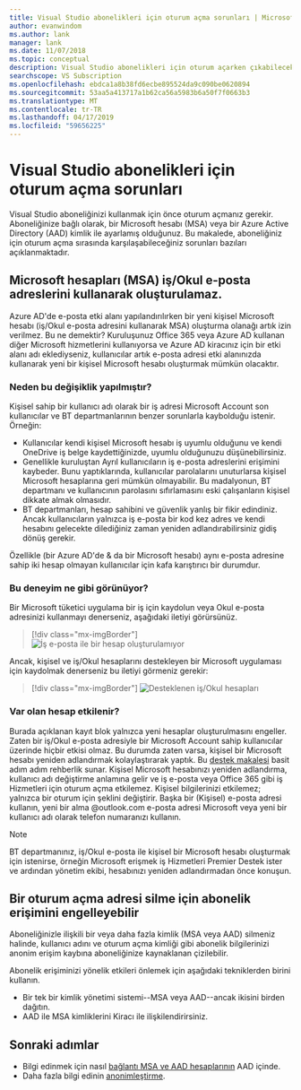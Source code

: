 ```yaml
---
title: Visual Studio abonelikleri için oturum açma sorunları | Microsoft Docs
author: evanwindom
ms.author: lank
manager: lank
ms.date: 11/07/2018
ms.topic: conceptual
description: Visual Studio abonelikleri için oturum açarken çıkabilecek sorunlar hakkında bilgi edinin
searchscope: VS Subscription
ms.openlocfilehash: ebdca1a8b38fd6ecbe895524da9c090be0620894
ms.sourcegitcommit: 53aa5a413717a1b62ca56a5983b6a50f7f0663b3
ms.translationtype: MT
ms.contentlocale: tr-TR
ms.lasthandoff: 04/17/2019
ms.locfileid: "59656225"
---
```

# <a name="issues-signing-in-to-visual-studio-subscriptions"></a>Visual Studio abonelikleri için oturum açma sorunları
Visual Studio aboneliğinizi kullanmak için önce oturum açmanız gerekir.  Aboneliğinize bağlı olarak, bir Microsoft hesabı (MSA) veya bir Azure Active Directory (AAD) kimlik ile ayarlamış olduğunuz.  Bu makalede, aboneliğiniz için oturum açma sırasında karşılaşabileceğiniz sorunları bazıları açıklanmaktadır.

## <a name="microsoft-accounts-msa-cannot-be-created-using-workschool-email-addresses"></a>Microsoft hesapları (MSA) iş/Okul e-posta adreslerini kullanarak oluşturulamaz.

Azure AD'de e-posta etki alanı yapılandırılırken bir yeni kişisel Microsoft hesabı (iş/Okul e-posta adresini kullanarak MSA) oluşturma olanağı artık izin verilmez. Bu ne demektir? Kuruluşunuz Office 365 veya Azure AD kullanan diğer Microsoft hizmetlerini kullanıyorsa ve Azure AD kiracınız için bir etki alanı adı eklediyseniz, kullanıcılar artık e-posta adresi etki alanınızda kullanarak yeni bir kişisel Microsoft hesabı oluşturmak mümkün olacaktır.

### <a name="why-was-this-change-made"></a>Neden bu değişiklik yapılmıştır?

Kişisel sahip bir kullanıcı adı olarak bir iş adresi Microsoft Account son kullanıcılar ve BT departmanlarının benzer sorunlarla kaybolduğu istenir. Örneğin:
- Kullanıcılar kendi kişisel Microsoft hesabı iş uyumlu olduğunu ve kendi OneDrive iş belge kaydettiğinizde, uyumlu olduğunuzu düşünebilirsiniz.
- Genellikle kuruluştan Ayrıl kullanıcıların iş e-posta adreslerini erişimini kaybeder. Bunu yaptıklarında, kullanıcılar parolalarını unuturlarsa kişisel Microsoft hesaplarına geri mümkün olmayabilir. Bu madalyonun, BT departmanı ve kullanıcının parolasını sıfırlamasını eski çalışanların kişisel dikkate almak olmasıdır.
- BT departmanları, hesap sahibini ve güvenlik yanlış bir fikir edindiniz. Ancak kullanıcıların yalnızca iş e-posta bir kod kez adres ve kendi hesabını gelecekte dilediğiniz zaman yeniden adlandırabilirsiniz gidiş dönüş gerekir.

Özellikle (bir Azure AD'de & da bir Microsoft hesabı) aynı e-posta adresine sahip iki hesap olmayan kullanıcılar için kafa karıştırıcı bir durumdur.

### <a name="what-does-this-experience-look-like"></a>Bu deneyim ne gibi görünüyor?

Bir Microsoft tüketici uygulama bir iş için kaydolun veya Okul e-posta adresinizi kullanmayı denerseniz, aşağıdaki iletiyi görürsünüz.

   > [!div class="mx-imgBorder"]
   > ![İş e-posta ile bir hesap oluşturulamıyor](_img/sign-in-issues/cannot-use-work-email.png)

Ancak, kişisel ve iş/Okul hesaplarını destekleyen bir Microsoft uygulaması için kaydolmak denerseniz bu iletiyi görmeniz gerekir:

   > [!div class="mx-imgBorder"]
   > ![Desteklenen iş/Okul hesapları](_img/sign-in-issues/existing-account.png)

### <a name="are-existing-accounts-affected"></a>Var olan hesap etkilenir?
Burada açıklanan kayıt blok yalnızca yeni hesaplar oluşturulmasını engeller. Zaten bir iş/Okul e-posta adresiyle bir Microsoft Account sahip kullanıcılar üzerinde hiçbir etkisi olmaz. Bu durumda zaten varsa, kişisel bir Microsoft hesabı yeniden adlandırmak kolaylaştırarak yaptık. Bu [destek makalesi](http://windows.microsoft.com/en-US/Windows/rename-personal-microsoft-account) basit adım adım rehberlik sunar. Kişisel Microsoft hesabınızı yeniden adlandırma, kullanıcı adı değiştirme anlamına gelir ve iş e-posta veya Office 365 gibi iş Hizmetleri için oturum açma etkilemez. Kişisel bilgilerinizi etkilemez; yalnızca bir oturum için şeklini değiştirir. Başka bir (Kişisel) e-posta adresi kullanın, yeni bir alma @outlook.com e-posta adresi Microsoft veya yeni bir kullanıcı adı olarak telefon numaranızı kullanın.

> [!NOTE]
> BT departmanınız, iş/Okul e-posta ile kişisel bir Microsoft hesabı oluşturmak için istenirse, örneğin Microsoft erişmek iş Hizmetleri Premier Destek ister ve ardından yönetim ekibi, hesabınızı yeniden adlandırmadan önce konuşun.

## <a name="deleting-a-sign-in-address-may-prevent-access-to-a-subscription"></a>Bir oturum açma adresi silme için abonelik erişimini engelleyebilir

Aboneliğinizle ilişkili bir veya daha fazla kimlik (MSA veya AAD) silmeniz halinde, kullanıcı adını ve oturum açma kimliği gibi abonelik bilgilerinizi anonim erişim kaybına aboneliğinize kaynaklanan çizilebilir.

Abonelik erişiminizi yönelik etkileri önlemek için aşağıdaki tekniklerden birini kullanın.
- Bir tek bir kimlik yönetimi sistemi--MSA veya AAD--ancak ikisini birden dağıtın.
- AAD ile MSA kimliklerini Kiracı ile ilişkilendirirsiniz.

## <a name="next-steps"></a>Sonraki adımlar
- Bilgi edinmek için nasıl [bağlantı MSA ve AAD hesaplarının](/azure/active-directory/b2b/add-users-administrator) AAD içinde.
- Daha fazla bilgi edinin [anonimleştirme](anonymization.md).
